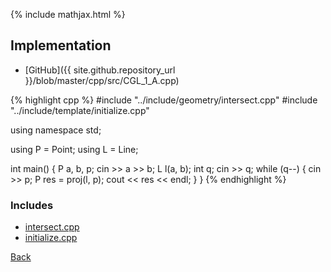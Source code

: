 {% include mathjax.html %}



## Implementation

- [GitHub]({{ site.github.repository_url }}/blob/master/cpp/src/CGL_1_A.cpp)

{% highlight cpp %}
#include "../include/geometry/intersect.cpp"
#include "../include/template/initialize.cpp"

using namespace std;

using P = Point<float11>;
using L = Line<float11>;

int main() {
  P a, b, p;
  cin >> a >> b;
  L l(a, b);
  int q;
  cin >> q;
  while (q--) {
    cin >> p;
    P res = proj(l, p);
    cout << res << endl;
  }
}
{% endhighlight %}

### Includes

- [intersect.cpp](../include/geometry/intersect)
- [initialize.cpp](../include/template/initialize)

[Back](..)
